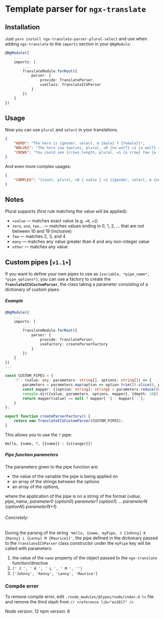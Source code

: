 # Template parser for `ngx-translate`

## Installation
Just `yarn install ngx-translate-parser-plural-select` and use when
adding `ngx-translate` to the `imports` section in your `@NgModule`:

```typescript
@NgModule({
    ...
    imports: [
    	...
        TranslateModule.forRoot({
            parser: {
            	provide: TranslateParser,
            	useClass: TranslateICUParser
            }
        })
    ]
})
```

## Usage
Now you can use `plural` and `select` in your translations.

```json
{
    "HERO": "The hero is {gender, select, m {male} f {female}}",
    "WOLVES": "The hero saw {wolves, plural, =0 {no wolf} =1 {a wolf} =2 {two wolves} other {a pack of wolves}}",
    "CROWS": "You could see {crows.length, plural, =1 {a crow} few {a few crows} many {a murder of crows}}"
}
```

And even more complex usages:
```json
{
    "COMPLEX": "{count, plural, =0 { nadie } =1 {{gender, select, m {un hombre} f {una mujer}}} other {{{heroes.length}} {gender, select, m {hombres} f {mujeres}}}}"
}
```

## Notes
Plural supports (first rule matching the value will be applied):
* `=value` &mdash; matches exact value (e.g. `=0`, `=1`)
* `zero`, `one`, `two`... &mdash; matches values ending in 0, 1, 2, ... that are not between 10 and 19 (inclusive)
* `few` &mdash; matches 2, 3, and 4
* `many` &mdash; matches any value greater than 4 and any non-integer value
* `other` &mdash; matches any value

## Custom pipes [`v1.1+`]
If you want to define your own pipes to use as `{variable, *pipe_name*, *pipe_options*}`, you can use a factory to
create the **`TranslateICUCustomParser`**, the class taking a parameter consisting of a dictionary of custom pipes.

##### Example
```typescript
@NgModule({
    ...
    imports: [
    	...
        TranslateModule.forRoot({
            parser: {
            	provide: TranslateParser,
            	useFactory: createParserFactory
            }
        })
    ]
})
...

const CUSTOM_PIPES = {
    '?': (value: any, parameters: string[], options: string[]) => {
        parameters = parameters.map(option => option.trim()).slice(0, parameters.length - 1);
        const mapper: {[option: string]: string} = parameters.reduce((map, parameter, index) => ({...map, [parameter.trim()]: options[index]}), {});
        console.dir({value, parameters, options, mapper}, {depth: 10});
        return mapper[value] == null ? mapper[''] : mapper[':'];
    }
};

export function createParserFactory() {
	return new TranslateICUCustomParser(CUSTOM_PIPES);
}
```

This allows you to use the `?` pipe:

`Hello, {name, ?, {{name}} : {stranger}}!`

##### Pipe function parameters

The parameters given to the pipe function are:
* the value of the variable the pipe is being applied on
* an array of the strings between the options
* an array of the options,

where the application of the pipe is on a string of the format
{*value*, *pipe_name*, *parameter0* {*option0*} *parameter1* {*option1*} ... *parameterN* {*optionN*} *parameterN+1*}

###### Concretely:
During the parsing of the string `'Hello, {name, myPipe, J {Johnny} K {Kenny} L {Lenny} M {Maurice}}'`,
the pipe defined in the dictionary passed to the `TranslateICUParser` class constructor under the `myPipe` key
will be called with parameters:
1. the value of the `name` property of the object passed to the `ngx-translate` function/directive
2. `[' J ', ' K ', ' L ', ' M ', '']`
3. `['Johnny', 'Kenny', 'Lenny', 'Maurice']`

### Compile error
To remove compile error, edit `./node_modules/@types/node/index.d.ts` file and remove the third slash from
`// <reference lib="es2017" />`

Node version: 12
npm version: 6
